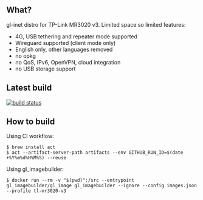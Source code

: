 ## What?

gl-inet distro for TP-Link MR3020 v3. Limited space so limited features:
- 4G, USB tethering and repeater mode supported
- Wireguard supported (client mode only)
- English only, other languages removed
- no opkg
- no QoS, IPv6, OpenVPN, cloud integration
- no USB storage support

## Latest build
[![build status](https://github.com/bogsen/glinet-mr3020/actions/workflows/build.yml/badge.svg)](https://github.com/bogsen/glinet-mr3020/actions/workflows/build.yml)

## How to build
Using CI workflow:
```
$ brew install act
$ act --artifact-server-path artifacts --env GITHUB_RUN_ID=$(date +%Y%m%d%H%M%S) --reuse
```

Using gl_imagebuilder:
```
$ docker run --rm -v "$(pwd)":/src --entrypoint gl_imagebuilder/gl_image gl_imagebuilder --ignore --config images.json --profile tl-mr3020-v3
```
